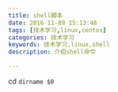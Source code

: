 ```yaml
---
title: shell脚本
date: 2016-11-09 15:13:48
tags: [技术学习,linux,centos]
categories: 技术学习
keywords: 技术学习,linux,shell
description: 介绍shell命令

---
```

cd `dirname $0`